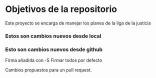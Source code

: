 # Objetivos de la repositorio

Este proyecto se encarga de manejar los planes de la liga de la justicia

### Estos son cambios nuevos desde local
### Esto son cambios nuevos desde github


Firma añadida con -S
Firmar todos por defecto

Cambios propuestos para un pull request. 
